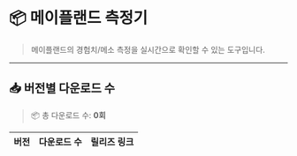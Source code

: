 # 📦 메이플랜드 측정기

> 메이플랜드의 경험치/메소 측정을 실시간으로 확인할 수 있는 도구입니다.

---

## 📥 버전별 다운로드 수

<!-- DOWNLOAD-TABLE-START -->
> 📦 총 다운로드 수: **0회**

| 버전 | 다운로드 수 | 릴리즈 링크 |
|------|--------------|---------------|
<!-- DOWNLOAD-TABLE-END -->
